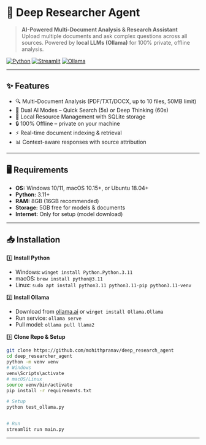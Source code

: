 # 🔬 Deep Researcher Agent

> **AI-Powered Multi-Document Analysis & Research Assistant**  
> Upload multiple documents and ask complex questions across all sources. Powered by **local LLMs (Ollama)** for 100% private, offline analysis.

[![Python](https://img.shields.io/badge/Python-3.11+-blue.svg)](https://www.python.org/downloads/) [![Streamlit](https://img.shields.io/badge/Streamlit-1.28+-red.svg)](https://streamlit.io) [![Ollama](https://img.shields.io/badge/Ollama-Local%20LLM-green.svg)](https://ollama.ai)

---

## ✨ Features

- 🔍 Multi-Document Analysis (PDF/TXT/DOCX, up to 10 files, 50MB limit)
- 🧠 Dual AI Modes – Quick Search (5s) or Deep Thinking (60s)
- 💾 Local Resource Management with SQLite storage
- 🔒 100% Offline – private on your machine
- ⚡ Real-time document indexing & retrieval
- 📊 Context-aware responses with source attribution

---

## 🖥️ Requirements

- **OS:** Windows 10/11, macOS 10.15+, or Ubuntu 18.04+
- **Python:** 3.11+
- **RAM:** 8GB (16GB recommended)
- **Storage:** 5GB free for models & documents
- **Internet:** Only for setup (model download)

---

## 📥 Installation

1️⃣ **Install Python**

- Windows: `winget install Python.Python.3.11`
- macOS: `brew install python@3.11`
- Linux: `sudo apt install python3.11 python3.11-pip python3.11-venv`

2️⃣ **Install Ollama**

- Download from [ollama.ai](https://ollama.ai) or `winget install Ollama.Ollama`
- Run service: `ollama serve`
- Pull model: `ollama pull llama2`

3️⃣ **Clone Repo & Setup**

```bash
git clone https://github.com/mohithpranav/deep_research_agent
cd deep_researcher_agent
python -m venv venv
# Windows
venv\Scripts\activate
# macOS/Linux
source venv/bin/activate
pip install -r requirements.txt

# Setup
python test_ollama.py


# Run
streamlit run main.py
```

---
